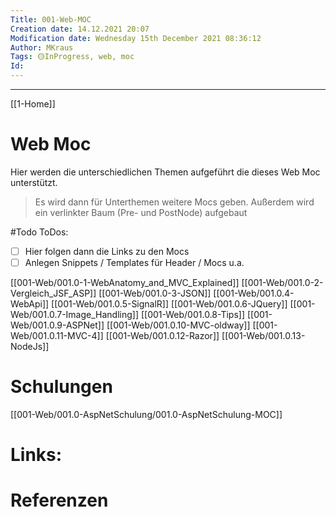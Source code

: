 ```yaml
---
Title: 001-Web-MOC
Creation date: 14.12.2021 20:07
Modification date: Wednesday 15th December 2021 08:36:12
Author: MKraus
Tags: 🟡InProgress, web, moc
Id: 
---
```

---

[[1-Home]]

# Web Moc
Hier werden die unterschiedlichen Themen aufgeführt die dieses Web Moc unterstützt.

>Es wird dann für Unterthemen weitere Mocs geben.
Außerdem wird ein verlinkter Baum (Pre- und PostNode) aufgebaut



#Todo
ToDos:
- [ ] Hier folgen dann die Links zu den Mocs
- [ ] Anlegen Snippets / Templates für Header / Mocs u.a.

[[001-Web/001.0-1-WebAnatomy_and_MVC_Explained]]
[[001-Web/001.0-2-Vergleich_JSF_ASP]]
[[001-Web/001.0-3-JSON]]
[[001-Web/001.0.4-WebApi]]
[[001-Web/001.0.5-SignalR]]
[[001-Web/001.0.6-JQuery]]
[[001-Web/001.0.7-Image_Handling]]
[[001-Web/001.0.8-Tips]]
[[001-Web/001.0.9-ASPNet]]
[[001-Web/001.0.10-MVC-oldway]]
[[001-Web/001.0.11-MVC-4]]
[[001-Web/001.0.12-Razor]]
[[001-Web/001.0.13-NodeJs]]

# Schulungen
[[001-Web/001.0-AspNetSchulung/001.0-AspNetSchulung-MOC]]


# Links: 



# Referenzen
	